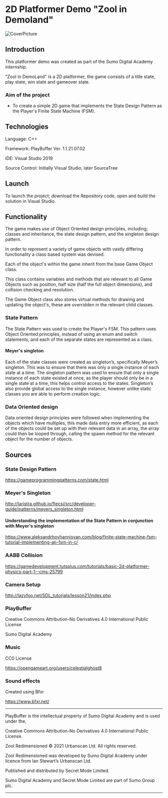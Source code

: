 # 2D Platformer Demo "Zool in Demoland"


![CoverPicture](https://user-images.githubusercontent.com/67602355/141102007-1d6ac265-a6bd-4fdb-8fbb-2afcb49dd31f.png)



## Introduction
This platformer demo was created as part of the Sumo Digital Academy internship. 

"Zool in DemoLand" is a 2D platformer, the game consists of a title state, play state, win state and gameover state.

### Aim of the project
- To create a simple 2D game that implements the State Design Pattern as the Player's Finite State Machine (FSM).

## Technologies
Language: C++

Framework: PlayBuffer Ver. 1.1.21.07.02

IDE: Visual Studio 2019

Source Control: Initially Visual Studio, later SourceTree

## Launch
To launch the project; download the Repository code, open and build the solution in Visual Studio.

## Functionality

The game makes use of Object Oriented design principles, including; classes and inheritance,
the state design pattern, and the singleton design pattern.

In order to represent a variety of game objects with vastly differing functionality a class based system was devised.

Each of the object's within the game inherit from the base Game Object class.

This class contains variables and methods that are relevant to all Game Objects such as position, half size (half the full object dimensions),
and collision checking and resolution.

The Game Object class also stores virtual methods for drawing and updating the object's, these are overridden in the relevant child classes.

### State Pattern

The State Pattern was used to create the Player's FSM. 
This pattern uses Object Oriented principles, 
instead of using an enum and switch statements, 
and each of the separate states are represented as a class. 

#### Meyer's singleton

Each of the state classes were created as singleton’s, specifically Meyer’s singleton. This was to ensure that there was only a single instance of each state at a time. 
The singleton pattern was used to ensure that only a single instance of each state existed at once, as the player should only be in a single state at a time, this helps control access to the states. 
Singleton’s also provide global access to the single instance, however unlike static classes you are able to perform creation logic.

### Data Oriented design

Data oriented design principles were followed when implementing the objects which have multiples,
this made data entry more efficient, as each of the objects could be set up with their relevant data in an array,
the array could then be looped through, calling the spawn method for the relevant object for the number of objects.

## Sources

### State Design Pattern
https://gameprogrammingpatterns.com/state.html

### Meyer's Singleton
http://laristra.github.io/flecsi/src/developer-guide/patterns/meyers_singleton.html

#### Understanding the implementation of the State Pattern in conjunction with Meyer's singleton
https://www.aleksandrhovhannisyan.com/blog/finite-state-machine-fsm-tutorial-implementing-an-fsm-in-c/

### AABB Collision
https://gamedevelopment.tutsplus.com/tutorials/basic-2d-platformer-physics-part-1--cms-25799

### Camera Setup
http://lazyfoo.net/SDL_tutorials/lesson21/index.php

### PlayBuffer
Creative Commons Attribution-No Derivatives 4.0 International Public License

Sumo Digital Academy 

### Music 
CC0 License 

https://opengameart.org/users/celestialghost8

### Sound effects
Created using Bfxr

https://www.bfxr.net/

_________________________________________________________________________________________________________
PlayBuffer is the intellectual property of Sumo Digital Academy and is used under the,

Creative Commons Attribution-No Derivatives 4.0 International Public License.

Zool Redimensioned © 2021 Urbanscan Ltd. All rights reserved. 

Zool Redimensioned was developed by Sumo Digital Academy under licence from Ian Stewart’s Urbanscan Ltd.

Published and distributed by Secret Mode Limited. 

Sumo Digital Academy and Secret Mode Limited are part of Sumo Group plc.
_________________________________________________________________________________________________________



